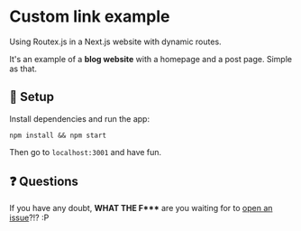 # Custom link example

Using Routex.js in a Next.js website with dynamic routes.

It's an example of a **blog website** with a homepage and a post page. Simple as that.

## :wrench: Setup

Install dependencies and run the app:

```
npm install && npm start
```

Then go to `localhost:3001` and have fun.

## :question: Questions

If you have any doubt, **WHAT THE F\*\*\*** are you waiting for to [open an issue](https://github.com/alexhoma/routex.js/issues/new)?!? :P

